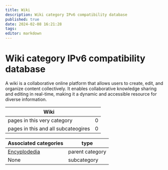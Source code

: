 ```yaml
---
title: Wiki
description: Wiki category IPv6 compatibility database
published: true
date: 2024-02-08 16:21:28 
tags:
editor: markdown
---
```


# Wiki category IPv6 compatibility database


A wiki is a collaborative online platform that allows users to create, edit, and organize content collectively. It enables collaborative knowledge sharing and editing in real-time, making it a dynamic and accessible resource for diverse information.


| Wiki   |   |
| - | - |
| pages in this very category | 0 |
| pages in this and all subcateogires | 0 |

| Associated categories | type |
| - | - |
| [Encyplodedia](../Encyplodedia) | parent category |
| None | subcategory |